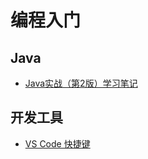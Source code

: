 # 编程入门
## Java

- [Java实战（第2版）学习笔记](Java/book_Modern_Java_in_Action/index.md)

## 开发工具

- [VS Code 快捷键](DevTools/VsCode/HotKey.md)